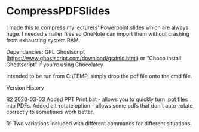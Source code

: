 # CompressPDFSlides
I made this to compress my lecturers' Powerpoint slides which are always huge. I needed smaller files so OneNote can import them without crashing from exhausting system RAM.

Dependancies:
GPL Ghostscript (https://www.ghostscript.com/download/gsdnld.html)
or "Choco install Ghostscript" if you're using Chocolatey

Intended to be run from C:\TEMP, simply drop the pdf file onto the cmd file.


Version History

R2 2020-03-03
Added PPT Print.bat - allows you to quickly turn .ppt files into PDFs.
Added alt-rotate option - allows some pdfs that don't auto-rotate correctly to sometimes work better.

R1
Two variations included with different commands for different situations.
